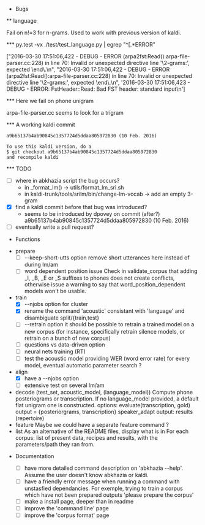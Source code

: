 <!-- -*-org-*- this comment force org-mode in emacs -->

* Bugs

** language

Fail on n!=3 for n-grams. Used to work with previous version of kaldi.

*** py.test -vx ./test/test_language.py | egrep "^\[.*ERROR"

["2016-03-30 17:51:06,422 - DEBUG - ERROR
(arpa2fst:Read():arpa-file-parser.cc:228) in line 70: Invalid or
unexpected directive line '\\2-grams:', expected \\end\\.\n",
"2016-03-30 17:51:06,422 - DEBUG - ERROR
(arpa2fst:Read():arpa-file-parser.cc:228) in line 70: Invalid or
unexpected directive line '\\2-grams:', expected \\end\\.\n",
'2016-03-30 17:51:06,423 - DEBUG - ERROR: FstHeader::Read: Bad FST
header: standard input\n']

*** Here we fail on phone unigram

arpa-file-parser.cc seems to look for a trigram

*** A working kaldi commit

    a9b65137b4ab90845c1357724d5ddaa805972830 (10 Feb. 2016)

    To use this kaldi version, do a
    $ git checkout a9b65137b4ab90845c1357724d5ddaa805972830
    and recompile kaldi

*** TODO

  - [ ] where in abkhazia script the bug occurs?
    - in _format_lm() -> utils/format_lm_sri.sh
    - in kaldi-trunk/tools/srilm/bin/change-lm-vocab -> add an empty 3-gram
  - [X] find a kaldi commit before that bug was introduced?
    - seems to be introduced by dpovey on commit (after?)
      a9b65137b4ab90845c1357724d5ddaa805972830 (10 Feb. 2016)
  - [ ] eventually write a pull request?

* Functions

 - prepare
   - [ ] --keep-short-utts option
     remove short utterances here instead of during lm/am
   - [ ] word dependent position issue
     Check in validate_corpus that adding _I, _B, _E or _S suffixes to
     phones does not create conflicts, otherwise issue a warning to say
     that word_position_dependent models won't be usable.
 - train
   - [X] --njobs option for cluster
   - [X] rename the command 'acoustic'
     consistant with 'language' and disambiguate split/{train,test}
   - [ ] --retrain option
     it should be possible to retrain a trained model on a new corpus
     (for instance, specifically retrain silence models, or retrain on a
     bunch of new corpus)
   - [ ] questions vs data-driven option
   - [ ] neural nets training (RT)
   - [ ] test the acoustic model
     providing WER (word error rate) for every model, eventual
     automatic parameter search ?
 - align
   - [X] have a --njobs option
   - [ ] extensive test on several lm/am
 - decode
   (test_set, acoustic_model, (language_model))
   Compute phone posteriograms or transcription. If no language_model
   provided, a default flat unigram one is constructed.  options:
   evaluate(transcription, gold) output = {posteriorgrams,
   transcription} speaker_adapt output: results (repertoire)
 - feature
   Maybe we could have a separate feature command ?
 - list
   As an alternative of the README files, display what is in
   <data-directory> For each corpus: list of present data, recipes and
   results, with the parameters/path they ran from.

* Documentation

  - [ ] have more detailed command description on 'abkhazia <command>
    --help'. Assume the user doesn't know abkhazia or kaldi.
  - [ ] have a friendly error message when running a command with
    unstasfied dependancies. For exemple, trying to train a corpus
    which have not been prepared outputs 'please prepare the corpus'
  - [ ] make a install page, deeper than in readme
  - [ ] improve the 'command line' page
  - [ ] improve the 'corpus format' page
